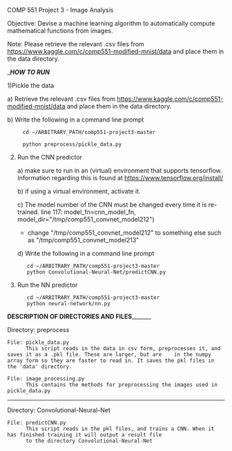 COMP 551 Project 3 - Image Analysis

Objective: Devise a machine learning algorithm to automatically compute mathematical functions from images.

Note: Please retrieve the relevant .csv files from https://www.kaggle.com/c/comp551-modified-mnist/data and place them in the data directory.



________________________HOW TO RUN_______________________

1)Pickle the data

   a) Retrieve the relevant .csv files from https://www.kaggle.com/c/comp551-modified-mnist/data and place them in the data directory.

   b) Write the following in a command line prompt

         cd ~/ARBITRARY_PATH/comp551-project3-master

         python preprocess/pickle_data.py


2) Run the CNN predictor

   a) make sure to run in an (virtual) environment that supports tensorflow. Information regarding this is found at https://www.tensorflow.org/install/

   b) if using a virtual environment, activate it.

   c) The model number of the CNN must be changed every time it is re-trained.
   line 117:  model_fn=cnn_model_fn, model_dir="/tmp/comp551_convnet_model212")
      - change "/tmp/comp551_convnet_model212" to something else such as "/tmp/comp551_convnet_model213"

   d) Write the following in a command line prompt

          cd ~/ARBITRARY_PATH/comp551-project3-master
          python Convolutional-Neural-Net/predictCNN.py

3) Run the NN predictor

          cd ~/ARBITRARY_PATH/comp551-project3-master
          python neural-network/nn.py

____________DESCRIPTION OF DIRECTORIES AND FILES___________________

Directory: preprocess

    File: pickle_data.py
          This script reads in the data in csv form, preprocesses it, and saves it as a .pkl file. These are larger, but are    in the numpy array form so they are faster to read in. It saves the pkl files in the 'data' directory.

    File: image_processing.py
          This contains the methods for preprocessing the images used in pickle_data.py

________________________________________________________________
Directory: Convolutional-Neural-Net

    File: predictCNN.py
          This script reads in the pkl files, and trains a CNN. When it has finished training it will output a result file
          to the directory Convolutional-Neural-Net
